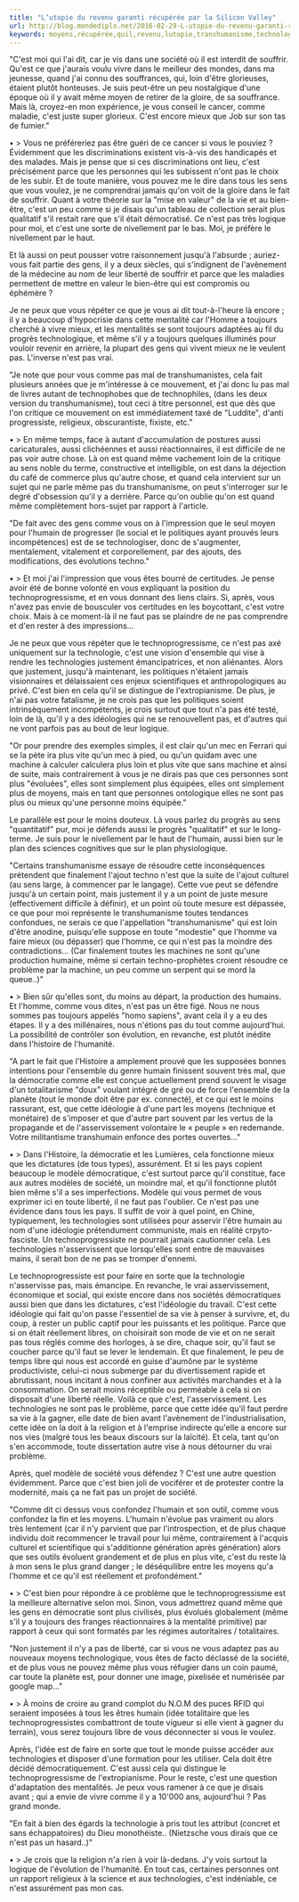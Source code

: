 ```yaml
---
title: "L’utopie du revenu garanti récupérée par la Silicon Valley"
url: http://blog.mondediplo.net/2016-02-29-L-utopie-du-revenu-garanti-recuperee-par-la
keywords: moyens,récupérée,quil,revenu,lutopie,transhumanisme,technologies,sens,nest,garanti,valley,silicon,sil,mieux,quon,cest
---
```

\"C'est moi qui l'ai dit, car je vis dans une société où il est interdit de souffrir. Qu'est ce que j'aurais voulu vivre dans le meilleur des mondes, dans ma jeunesse, quand j'ai connu des souffrances, qui, loin d'être glorieuses, étaient plutôt honteuses. Je suis peut-être un peu nostalgique d'une époque où il y avait même moyen de retirer de la gloire, de sa souffrance. Mais là, croyez-en mon expérience, je vous conseil le cancer, comme maladie, c'est juste super glorieux. C'est encore mieux que Job sur son tas de fumier.\"

• \> Vous ne préféreriez pas être guéri de ce cancer si vous le pouviez ? Évidemment que les discriminations existent vis-à-vis des handicapés et des malades. Mais je pense que si ces discriminations ont lieu, c'est précisément parce que les personnes qui les subissent n'ont pas le choix de les subir. Et de toute manière, vous pouvez me le dire dans tous les sens que vous voulez, je ne comprendrai jamais qu'on voit de la gloire dans le fait de souffrir. Quant à votre théorie sur la \"mise en valeur\" de la vie et au bien-être, c'est un peu comme si je disais qu'un tableau de collection serait plus qualitatif s'il restait rare que s'il était démocratisé. Ce n'est pas très logique pour moi, et c'est une sorte de nivellement par le bas. Moi, je préfère le nivellement par le haut.

Et là aussi on peut pousser votre raisonnement jusqu'à l'absurde ; auriez-vous fait partie des gens, il y a deux siècles, qui s'indignent de l'avènement de la médecine au nom de leur liberté de souffrir et parce que les maladies permettent de mettre en valeur le bien-être qui est compromis ou éphémère ?

Je ne peux que vous répéter ce que je vous ai dit tout-à-l'heure là encore ; il y a beaucoup d'hypocrisie dans cette mentalité car l'Homme a toujours cherché à vivre mieux, et les mentalités se sont toujours adaptées au fil du progrès technologique, et même s'il y a toujours quelques illuminés pour vouloir revenir en arrière, la plupart des gens qui vivent mieux ne le veulent pas. L'inverse n'est pas vrai.

\"Je note que pour vous comme pas mal de transhumanistes, cela fait plusieurs années que je m'intéresse à ce mouvement, et j'ai donc lu pas mal de livres autant de technophobes que de technophiles, (dans les deux version du transhumanisme), tout ceci à titre personnel, est que dès que l'on critique ce mouvement on est immédiatement taxé de \"Luddite\", d'anti progressiste, religieux, obscurantiste, fixiste, etc.\"

• \> En même temps, face à autant d'accumulation de postures aussi caricaturales, aussi clichéennes et aussi réactionnaires, il est difficile de ne pas voir autre chose. Là on est quand même vachement loin de la critique au sens noble du terme, constructive et intelligible, on est dans la déjection du café de commerce plus qu'autre chose, et quand cela intervient sur un sujet qui ne parle même pas du transhumanisme, on peut s'interroger sur le degré d'obsession qu'il y a derrière. Parce qu'on oublie qu'on est quand même complètement hors-sujet par rapport à l'article.

\"De fait avec des gens comme vous on à l'impression que le seul moyen pour l'humain de progresser (le social et le politiques ayant prouvés leurs incompétences) est de se technologiser, donc de s'augmenter, mentalement, vitalement et corporellement, par des ajouts, des modifications, des évolutions techno.\"

• \> Et moi j'ai l'impression que vous êtes bourré de certitudes. Je pense avoir été de bonne volonté en vous expliquant la position du technoprogressisme, et en vous donnant des liens clairs. Si, après, vous n'avez pas envie de bousculer vos certitudes en les boycottant, c'est votre choix. Mais à ce moment-là il ne faut pas se plaindre de ne pas comprendre et d'en rester à des impressions\...

Je ne peux que vous répéter que le technoprogressisme, ce n'est pas axé uniquement sur la technologie, c'est une vision d'ensemble qui vise à rendre les technologies justement émancipatrices, et non aliénantes. Alors que justement, jusqu'à maintenant, les politiques n'étaient jamais visionnaires et délaissaient ces enjeux scientifiques et anthropologiques au privé. C'est bien en cela qu'il se distingue de l'extropianisme. De plus, je n'ai pas votre fatalisme, je ne crois pas que les politiques soient intrinsèquement incompétents, je crois surtout que tout n'a pas été testé, loin de là, qu'il y a des idéologies qui ne se renouvellent pas, et d'autres qui ne vont parfois pas au bout de leur logique.

\"Or pour prendre des exemples simples, il est clair qu'un mec en Ferrari qui se la pète ira plus vite qu'un mec à pied, ou qu'un quidam avec une machine à calculer calculera plus loin et plus vite que sans machine et ainsi de suite, mais contrairement à vous je ne dirais pas que ces personnes sont plus \"évoluées\", elles sont simplement plus équipées, elles ont simplement plus de moyens, mais en tant que personnes ontologique elles ne sont pas plus ou mieux qu'une personne moins équipée.\"

Le parallèle est pour le moins douteux. Là vous parlez du progrès au sens \"quantitatif\" pur, moi je défends aussi le progrès \"qualitatif\" et sur le long-terme. Je suis pour le nivellement par le haut de l'humain, aussi bien sur le plan des sciences cognitives que sur le plan physiologique.

\"Certains transhumanisme essaye de résoudre cette inconséquences prétendent que finalement l'ajout techno n'est que la suite de l'ajout culturel (au sens large, à commencer par le langage). Cette vue peut se défendre jusqu'à un certain point, mais justement il y a un point de juste mesure (effectivement difficile à définir), et un point où toute mesure est dépassée, ce que pour moi représente le transhumanisme toutes tendances confondues, ne serais ce que l'appellation \"transhumanisme\" qui est loin d'être anodine, puisqu'elle suppose en toute \"modestie\" que l'homme va faire mieux (ou dépasser) que l'homme, ce qui n'est pas la moindre des contradictions\... (Car finalement toutes les machines ne sont qu'une production humaine, même si certain techno-prophètes croient résoudre ce problème par la machine, un peu comme un serpent qui se mord la queue..)\"

• \> Bien sûr qu'elles sont, du moins au départ, la production des humains. Et l'homme, comme vous dites, n'est pas un être figé. Nous ne nous sommes pas toujours appelés \"homo sapiens\", avant cela il y a eu des étapes. Il y a des millénaires, nous n'étions pas du tout comme aujourd'hui. La possibilité de contrôler son évolution, en revanche, est plutôt inédite dans l'histoire de l'humanité.

\"A part le fait que l'Histoire a amplement prouvé que les supposées bonnes intentions pour l'ensemble du genre humain finissent souvent très mal, que la démocratie comme elle est conçue actuellement prend souvent le visage d'un totalitarisme \"doux\" voulant intégré de gré ou de force l'ensemble de la planète (tout le monde doit être par ex. connecté), et ce qui est le moins rassurant, est, que cette idéologie à d'une part les moyens (technique et monétaire) de s'imposer et que d'autre part souvent par les vertus de la propagande et de l'asservissement volontaire le « peuple » en redemande. Votre militantisme transhumain enfonce des portes ouvertes\...\"

• \> Dans l'Histoire, la démocratie et les Lumières, cela fonctionne mieux que les dictatures (de tous types), assurément. Et si les pays copient beaucoup le modèle démocratique, c'est surtout parce qu'il constitue, face aux autres modèles de société, un moindre mal, et qu'il fonctionne plutôt bien même s'il a ses imperfections. Modèle qui vous permet de vous exprimer ici en toute liberté, il ne faut pas l'oublier. Ce n'est pas une évidence dans tous les pays. Il suffit de voir à quel point, en Chine, typiquement, les technologies sont utilisées pour asservir l'être humain au nom d'une idéologie prétendument communiste, mais en réalité crpyto-fasciste. Un technoprogressiste ne pourrait jamais cautionner cela. Les technologies n'asservissent que lorsqu'elles sont entre de mauvaises mains, il serait bon de ne pas se tromper d'ennemi.

Le technoprogressiste est pour faire en sorte que la technologie n'asservisse pas, mais émancipe. En revanche, le vrai asservissement, économique et social, qui existe encore dans nos sociétés démocratiques aussi bien que dans les dictatures, c'est l'idéologie du travail. C'est cette idéologie qui fait qu'on passe l'essentiel de sa vie à penser à survivre, et, du coup, à rester un public captif pour les puissants et les politique. Parce que si on était réellement libres, on choisirait son mode de vie et on ne serait pas tous réglés comme des horloges, à se dire, chaque soir, qu'il faut se coucher parce qu'il faut se lever le lendemain. Et que finalement, le peu de temps libre qui nous est accordé en guise d'aumône par le système productiviste, celui-ci nous submerge par du divertissement rapide et abrutissant, nous incitant à nous confiner aux activités marchandes et à la consommation. On serait moins réceptible ou perméable à cela si on disposait d'une liberté réelle. Voilà ce que c'est, l'asservissement. Les technologies ne sont pas le problème, parce que cette idée qu'il faut perdre sa vie à la gagner, elle date de bien avant l'avènement de l'industrialisation, cette idée on la doit à la religion et à l'emprise indirecte qu'elle a encore sur nos vies (malgré tous les beaux discours sur la laïcité). Et cela, tant qu'on s'en accommode, toute dissertation autre vise à nous détourner du vrai problème.

Après, quel modèle de société vous défendez ? C'est une autre question évidemment. Parce que c'est bien joli de vociférer et de protester contre la modernité, mais ça ne fait pas un projet de société.

\"Comme dit ci dessus vous confondez l'humain et son outil, comme vous confondez la fin et les moyens. L'humain n'évolue pas vraiment ou alors très lentement (car il n'y parvient que par l'introspection, et de plus chaque individu doit recommencer le travail pour lui même, contrairement à l'acquis culturel et scientifique qui s'additionne génération après génération) alors que ses outils évoluent grandement et de plus en plus vite, c'est du reste là à mon sens le plus grand danger ; le déséquilibre entre les moyens qu'a l'homme et ce qu'il est réellement et profondément.\"

• \> C'est bien pour répondre à ce problème que le technoprogressisme est la meilleure alternative selon moi. Sinon, vous admettrez quand même que les gens en démocratie sont plus civilisés, plus évolués globalement (même s'il y a toujours des franges réactionnaires à la mentalité primitive) par rapport à ceux qui sont formatés par les régimes autoritaires / totalitaires.

\"Non justement il n'y a pas de liberté, car si vous ne vous adaptez pas au nouveaux moyens technologique, vous êtes de facto déclassé de la société, et de plus vous ne pouvez même plus vous réfugier dans un coin paumé, car toute la planète est, pour donner une image, pixelisée et numérisée par google map\...\"

• \> À moins de croire au grand complot du N.O.M des puces RFID qui seraient imposées à tous les êtres humain (idée totalitaire que les technoprogressistes combattront de toute vigueur si elle vient à gagner du terrain), vous serez toujours libre de vous déconnecter si vous le voulez.

Après, l'idée est de faire en sorte que tout le monde puisse accéder aux technologies et disposer d'une formation pour les utiliser. Cela doit être décidé démocratiquement. C'est aussi cela qui distingue le technoprogressisme de l'extropianisme. Pour le reste, c'est une question d'adaptation des mentalités. Je peux vous ramener à ce que je disais avant ; qui a envie de vivre comme il y a 10'000 ans, aujourd'hui ? Pas grand monde.

\"En fait à bien des égards la technologie à pris tout les attribut (concret et sans échappatoires) du Dieu monothéiste.. (Nietzsche vous dirais que ce n'est pas un hasard..)\"

• \> Je crois que la religion n'a rien à voir là-dedans. J'y vois surtout la logique de l'évolution de l'humanité. En tout cas, certaines personnes ont un rapport religieux à la science et aux technologies, c'est indéniable, ce n'est assurément pas mon cas.
